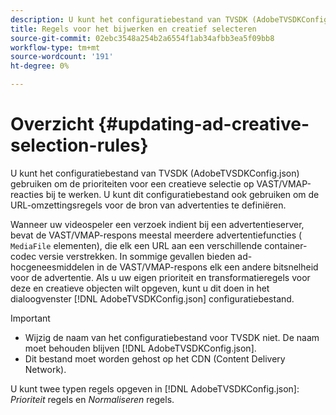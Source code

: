 ```yaml
---
description: U kunt het configuratiebestand van TVSDK (AdobeTVSDKConfig.json) gebruiken om de prioriteiten voor een creatieve selectie op VAST/VMAP-reacties bij te werken. U kunt dit configuratiebestand ook gebruiken om de URL-omzettingsregels voor de bron van advertenties te definiëren.
title: Regels voor het bijwerken en creatief selecteren
source-git-commit: 02ebc3548a254b2a6554f1ab34afbb3ea5f09bb8
workflow-type: tm+mt
source-wordcount: '191'
ht-degree: 0%

---
```


# Overzicht {#updating-ad-creative-selection-rules}

U kunt het configuratiebestand van TVSDK (AdobeTVSDKConfig.json) gebruiken om de prioriteiten voor een creatieve selectie op VAST/VMAP-reacties bij te werken. U kunt dit configuratiebestand ook gebruiken om de URL-omzettingsregels voor de bron van advertenties te definiëren.

Wanneer uw videospeler een verzoek indient bij een advertentieserver, bevat de VAST/VMAP-respons meestal meerdere advertentiefuncties ( `MediaFile` elementen), die elk een URL aan een verschillende container-codec versie verstrekken. In sommige gevallen bieden ad-hocgeneesmiddelen in de VAST/VMAP-respons elk een andere bitsnelheid voor de advertentie. Als u uw eigen prioriteit en transformatieregels voor deze en creatieve objecten wilt opgeven, kunt u dit doen in het dialoogvenster [!DNL AdobeTVSDKConfig.json] configuratiebestand.

>[!IMPORTANT]
>
>* Wijzig de naam van het configuratiebestand voor TVSDK niet. De naam moet behouden blijven [!DNL AdobeTVSDKConfig.json].
>* Dit bestand moet worden gehost op het CDN (Content Delivery Network).
>

U kunt twee typen regels opgeven in [!DNL AdobeTVSDKConfig.json]: *Prioriteit* regels en *Normaliseren* regels.
